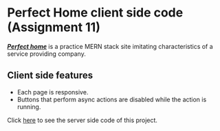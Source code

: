 # Perfect Home client side code (Assignment 11)
***[Perfect home](https://perfect-home-0.web.app/)*** is a practice MERN stack site imitating characteristics of a service providing company.

## Client side features
* Each page is responsive.
* Buttons that perform async actions are disabled while the action is running.

Click [here](https://github.com/Porgramming-Hero-web-course/complete-website-server-ashutoshbw314) to see the server side code of this project.

